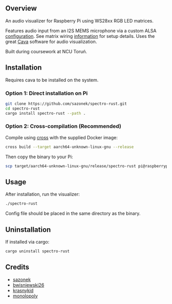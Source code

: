 ## Overview

An audio visualizer for Raspberry Pi using WS28xx RGB LED matrices.

Features audio input from an I2S MEMS microphone via a custom ALSA [configuration](https://cdn-learn.adafruit.com/downloads/pdf/adafruit-i2s-mems-microphone-breakout.pdf). See matrix wiring [information](https://github.com/phip1611/ws2818-rgb-led-spi-driver) for setup details.
Uses the great [Cava](https://github.com/karlstav/cava) software for audio visualization.

Built during coursework at NCU Toruń.

## Installation
Requires cava to be installed on the system.
### Option 1: Direct installation on Pi

```sh
git clone https://github.com/sazonek/spectro-rust.git
cd spectro-rust
cargo install spectro-rust --path .
```

### Option 2: Cross-compilation (Recommended)

Compile using [cross](https://github.com/cross-rs/cross) with the supplied Docker image:

```sh
cross build --target aarch64-unknown-linux-gnu --release
```

Then copy the binary to your Pi:

```sh
scp target/aarch64-unknown-linux-gnu/release/spectro-rust pi@raspberrypi.local:/home/pi/
```

## Usage

After installation, run the visualizer:

```sh
./spectro-rust
```

Config file should be placed in the same directory as the binary.

## Uninstallation

If installed via cargo:

```sh
cargo uninstall spectro-rust
```

## Credits

- [sazonek](https://github.com/sazonek)
- [bwisniewski26](https://github.com/bwisniewski26)
- [krasnykid](https://github.com/krasnykid)
- [monolopoly](https://github.com/monolopoly)
